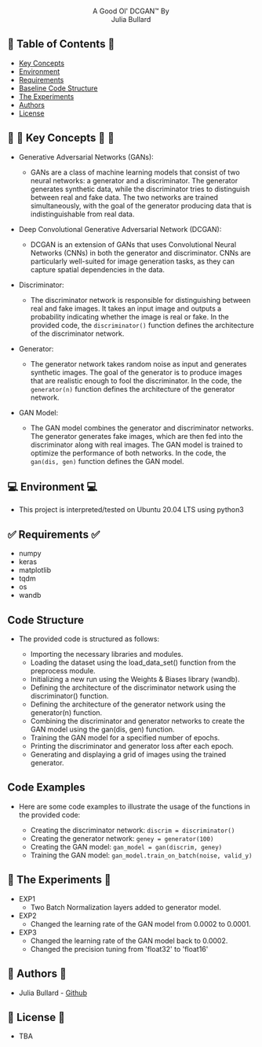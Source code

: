 <p align="center">
  <Deep Convolutional Generative Adversarial Networks>
</p>


<p align="center">
<br>A Good Ol' DCGAN&trade; By</br>
Julia Bullard
</p>


## :book: Table of Contents :book:
* [Key Concepts](#key-concepts)
* [Environment](#environment)
* [Requirements](#requirements)
* [Baseline Code Structure](#baseline-code-structure)
* [The Experiments](#the-experiments)
* [Authors](#authors)
* [License](#license)

## :key: :brain: Key Concepts :brain: :key:
* Generative Adversarial Networks (GANs):
     * GANs are a class of machine learning models that consist of two neural networks: a generator and a discriminator. The generator generates synthetic data, while the discriminator tries to distinguish between real and fake data. The two networks are trained simultaneously, with the goal of the generator producing data that is indistinguishable from real data.

* Deep Convolutional Generative Adversarial Network (DCGAN):
     * DCGAN is an extension of GANs that uses Convolutional Neural Networks (CNNs) in both the generator and discriminator. CNNs are particularly well-suited for image generation tasks, as they can capture spatial dependencies in the data.

* Discriminator:
     * The discriminator network is responsible for distinguishing between real and fake images. It takes an input image and outputs a probability indicating whether the image is real or fake. In the provided code, the `discriminator()` function defines the architecture of the discriminator network.

* Generator:
     * The generator network takes random noise as input and generates synthetic images. The goal of the generator is to produce images that are realistic enough to fool the discriminator. In the code, the `generator(n)` function defines the architecture of the generator network.

* GAN Model:
     * The GAN model combines the generator and discriminator networks. The generator generates fake images, which are then fed into the discriminator along with real images. The GAN model is trained to optimize the performance of both networks. In the code, the `gan(dis, gen)` function defines the GAN model.

## :computer: Environment :computer:
* This project is interpreted/tested on Ubuntu 20.04 LTS using python3


## :white_check_mark: Requirements :white_check_mark:
* numpy
* keras
* matplotlib
* tqdm
* os
* wandb


## Code Structure
* The provided code is structured as follows:

     * Importing the necessary libraries and modules.
     * Loading the dataset using the load_data_set() function from the preprocess module.
     * Initializing a new run using the Weights & Biases library (wandb).
     * Defining the architecture of the discriminator network using the discriminator() function.
     * Defining the architecture of the generator network using the generator(n) function.
     * Combining the discriminator and generator networks to create the GAN model using the gan(dis, gen) function.
     * Training the GAN model for a specified number of epochs.
     * Printing the discriminator and generator loss after each epoch.
     * Generating and displaying a grid of images using the trained generator.


## Code Examples
* Here are some code examples to illustrate the usage of the functions in the provided code:

     * Creating the discriminator network:
     `discrim = discriminator()`
     * Creating the generator network:
     `geney = generator(100)`
     * Creating the GAN model:
     `gan_model = gan(discrim, geney)`
     * Training the GAN model:
     `gan_model.train_on_batch(noise, valid_y)`



## :robot: The Experiments :robot:
* EXP1
     * Two Batch Normalization layers added to generator model.
* EXP2
     * Changed the learning rate of the GAN model from 0.0002 to 0.0001.
* EXP3
     * Changed the learning rate of the GAN model back to 0.0002.
     * Changed the precision tuning from 'float32' to 'float16'


## :memo: Authors :memo:
- Julia Bullard - [Github](https://github.com/Julia-5534)


## :scroll: License :scroll:
- TBA
